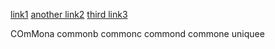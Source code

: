 [link1](test-small/pgc.md)  [another link2](test-small/pgd.md) [third link3](test-small/pgf.md)

COmMona
commonb
commonc
commond
commone
uniquee